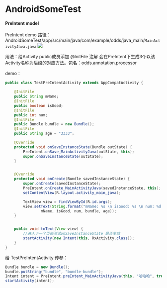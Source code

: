 # AndroidSomeTest

#### PreIntent model
PreIntent demo 路径：AndroidSomeTest/app/src/main/java/com/example/odds/java_main/`MainActivityJava.java`
[![](https://jitpack.io/v/oddshou/AndroidSomeTest.svg)](https://jitpack.io/#oddshou/AndroidSomeTest)

用法：给Activity public成员添加 @InitFile 注解 会在PreIntent下生成3个以该Activity名称为后缀的对应方法。包名：odds.annotation.processor

demo：
```java
public class TestPreIntentActivity extends AppCompatActivity {

    @InitFile
    public String mName;
    @InitFile
    public boolean isGood;
    @InitFile
    public int num;
    @InitFile
    public Bundle bundle = new Bundle();
    @InitFile
    public String age = "3333";

    @Override
    protected void onSaveInstanceState(Bundle outState) {
        PreIntent.onSave_MainActivityJava(outState, this);
        super.onSaveInstanceState(outState);
    }


    @Override
    protected void onCreate(Bundle savedInstanceState) {
        super.onCreate(savedInstanceState);
        PreIntent.onCreate_MainActivityJava(savedInstanceState, this);
        setContentView(R.layout.activity_main_java);

        TextView view = findViewById(R.id.args);
        view.setText(String.format("mName: %s \n isGood: %s \n num: %d \n bundle: %s \n age: %s",
                mName, isGood, num, bundle, age));
    }


    public void toText(View view) {
        //进入下一个页面测试onSaveInstanceState 是否生效
        startActivity(new Intent(this, RxActivity.class));
    }
}
```
给 TestPreIntentActivity 传参：
```java
Bundle bundle = new Bundle();
bundle.putString("bundle", "bundle-bundle");
Intent intent = PreIntent.preIntent_MainActivityJava(this, "哈哈哈", true, 111, bundle, null);
startActivity(intent);
```

